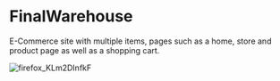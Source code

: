 # FinalWarehouse
E-Commerce site with multiple items, pages such as a home, store and product page as well as a shopping cart.

![firefox_KLm2DInfkF](https://user-images.githubusercontent.com/87607216/187158499-0e6160a9-1214-41bb-96ec-fd6514486840.png)
